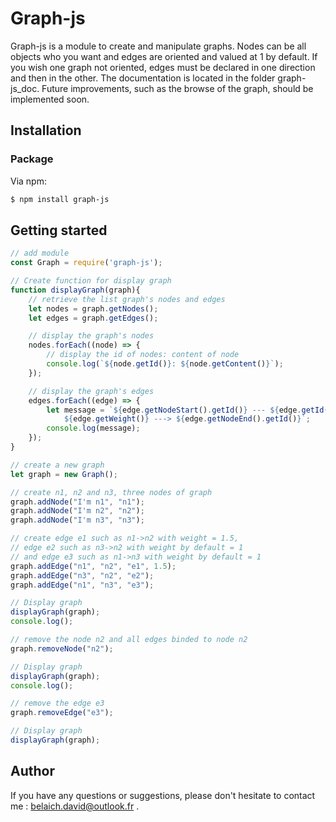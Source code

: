 # Graph-js

Graph-js is a module to create and manipulate graphs. Nodes can be all objects who you want and edges are oriented and valued at 1 by default. If you wish one graph not oriented, edges must be declared in one direction and then in the other. The documentation is located in the folder graph-js_doc. Future improvements, such as the browse of the graph, should be implemented soon.

## Installation

### Package

Via npm:

```bash
$ npm install graph-js
```

## Getting started

```js
// add module
const Graph = require('graph-js');

// Create function for display graph
function displayGraph(graph){
    // retrieve the list graph's nodes and edges
    let nodes = graph.getNodes();
    let edges = graph.getEdges();

    // display the graph's nodes
    nodes.forEach((node) => {
        // display the id of nodes: content of node
        console.log(`${node.getId()}: ${node.getContent()}`);
    });

    // display the graph's edges
    edges.forEach((edge) => {
        let message = `${edge.getNodeStart().getId()} --- ${edge.getId()} = 
            ${edge.getWeight()} ---> ${edge.getNodeEnd().getId()}`;
        console.log(message);
    });
}

// create a new graph
let graph = new Graph();

// create n1, n2 and n3, three nodes of graph
graph.addNode("I'm n1", "n1");
graph.addNode("I'm n2", "n2");
graph.addNode("I'm n3", "n3");

// create edge e1 such as n1->n2 with weight = 1.5,
// edge e2 such as n3->n2 with weight by default = 1
// and edge e3 such as n1->n3 with weight by default = 1
graph.addEdge("n1", "n2", "e1", 1.5);
graph.addEdge("n3", "n2", "e2");
graph.addEdge("n1", "n3", "e3");

// Display graph
displayGraph(graph);
console.log();

// remove the node n2 and all edges binded to node n2
graph.removeNode("n2");

// Display graph
displayGraph(graph);
console.log();

// remove the edge e3
graph.removeEdge("e3");

// Display graph
displayGraph(graph);
```

## Author

If you have any questions or suggestions, please don't hesitate to contact me : <belaich.david@outlook.fr> .
